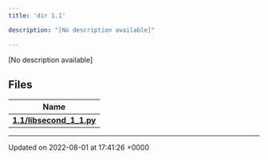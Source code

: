 ```yaml
---
title: 'dir 1.1'

description: "[No description available]"

---
```







[No description available]

## Files

| Name           |
| -------------- |
| **[1.1/libsecond_1_1.py](/documentation/code/darkbit_development/files/libsecond__1__1_8py/#file-libsecond-1-1.py)**  |






-------------------------------

Updated on 2022-08-01 at 17:41:26 +0000
